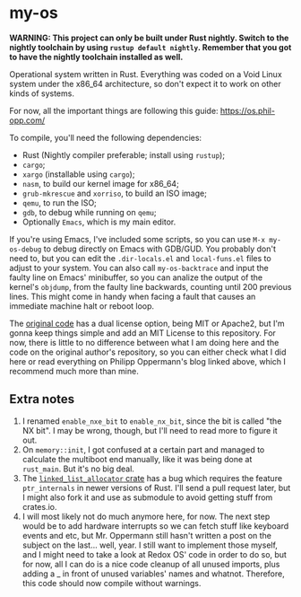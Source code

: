 my-os
=======

**WARNING: This project can only be built under Rust nightly. Switch to the nightly toolchain by using `rustup default nightly`. Remember that you got to have the nightly toolchain installed as well.**

Operational system written in Rust.
Everything was coded on a Void Linux system under the x86\_64 architecture, so don't expect it to work on other kinds of systems.

For now, all the important things are following this guide: https://os.phil-opp.com/

To compile, you'll need the following dependencies:
- Rust (Nightly compiler preferable; install using `rustup`);
- `cargo`;
- `xargo` (installable using `cargo`);
- `nasm`, to build our kernel image for x86_64;
- `grub-mkrescue` and `xorriso`, to build an ISO image;
- `qemu`, to run the ISO;
- `gdb`, to debug while running on `qemu`;
- Optionally `Emacs`, which is my main editor.

If you're using Emacs, I've included some scripts, so you can use `M-x my-os-debug` to debug directly on Emacs with GDB/GUD. You probably don't need to, but you can edit the `.dir-locals.el` and `local-funs.el` files to adjust to your system.
You can also call `my-os-backtrace` and input the faulty line on Emacs' minibuffer, so you can analize the output of the kernel's `objdump`, from the faulty line backwards, counting until 200 previous lines. This might come in handy when facing a fault that causes an immediate machine halt or reboot loop.

The [original code](https://github.com/phil-opp/blog_os) has a dual license option, being MIT or Apache2, but I'm gonna keep things simple and add an MIT License to this repository. For now, there is little to no difference between what I am doing here and the code on the original author's repository, so you can either check what I did here or read everything on Philipp Oppermann's blog linked above, which I recommend much more than mine.

Extra notes
-----------
1. I renamed `enable_nxe_bit` to `enable_nx_bit`, since the bit is called "the NX bit". I may be wrong, though, but I'll need to read more to figure it out.
2. On `memory::init`, I got confused at a certain part and managed to calculate the multiboot end manually, like it was being done at `rust_main`. But it's no big deal.
3. The [`linked_list_allocator` crate](https://github.com/phil-opp/linked-list-allocator) has a bug which requires the feature `ptr_internals` in newer versions of Rust. I'll send a pull request later, but I might also fork it and use as submodule to avoid getting stuff from crates.io.
4. I will most likely not do much anymore here, for now. The next step would be to add hardware interrupts so we can fetch stuff like keyboard events and etc, but Mr. Oppermann still hasn't written a post on the subject on the last... well, year. I still want to implement those myself, and I might need to take a look at Redox OS' code in order to do so, but for now, all I can do is a nice code cleanup of all unused imports, plus adding a _ in front of unused variables' names and whatnot. Therefore, this code should now compile without warnings.
